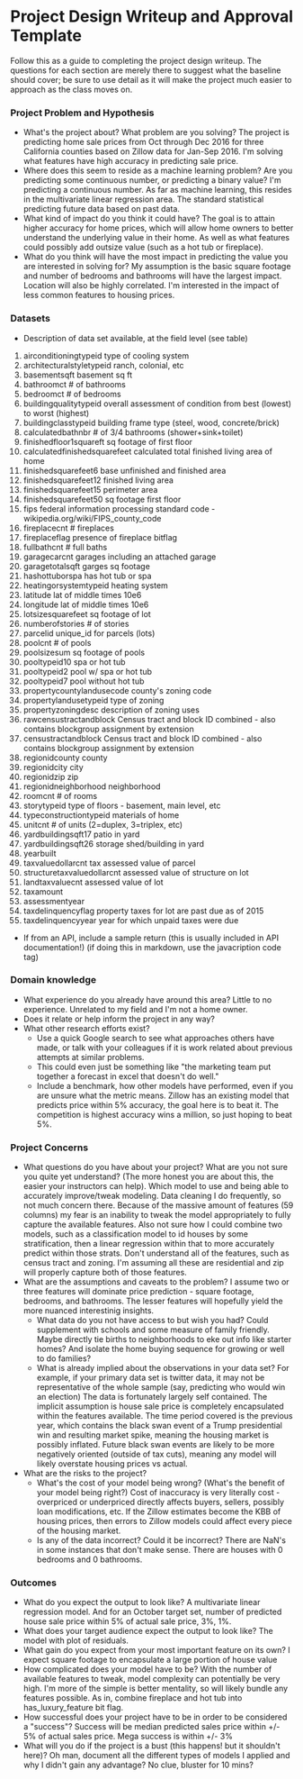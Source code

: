 # Project Design Writeup and Approval Template

Follow this as a guide to completing the project design writeup. The questions for each section are merely there to suggest what the baseline should cover; be sure to use detail as it will make the project much easier to approach as the class moves on.

### Project Problem and Hypothesis
* What's the project about? What problem are you solving?
	The project is predicting home sale prices from Oct through Dec 2016 for three California counties based on Zillow data for Jan-Sep 2016. I'm solving what features have high accuracy in predicting sale price.
* Where does this seem to reside as a machine learning problem? Are you predicting some continuous number, or predicting a binary value?
	I'm predicting a continuous number. As far as machine learning, this resides in the multivariate linear regression area. The standard statistical predicting future data based on past data.
* What kind of impact do you think it could have?
	The goal is to attain higher accuracy for home prices, which will allow home owners to better understand the underlying value in their home. As well as what features could possibly add outsize value (such as a hot tub or fireplace).
* What do you think will have the most impact in predicting the value you are interested in solving for?
	My assumption is the basic square footage and number of bedrooms and bathrooms will have the largest impact. Location will also be highly correlated. I'm interested in the impact of less common features to housing prices.

### Datasets
* Description of data set available, at the field level (see table)
1. airconditioningtypeid           type of cooling system
2. architecturalstyletypeid        ranch, colonial, etc
3. basementsqft                    basement sq ft
4. bathroomct                      # of bathrooms
5. bedroomct                       # of bedrooms
6. buildingqualitytypeid           overall assessment of condition from best (lowest) to worst (highest)
7. buildingclasstypeid             building frame type (steel, wood, concrete/brick)
8. calculatedbathnbr               # of 3/4 bathrooms (shower+sink+toilet)
9. finishedfloor1squareft          sq footage of first floor
10. calculatedfinishedsquarefeet   calculated total finished living area of home
11. finishedsquarefeet6            base unfinished and finished area
12. finishedsquarefeet12           finished living area
13. finishedsquarefeet15           perimeter area
14. finishedsquarefeet50           sq footage first floor
15. fips                           federal information processing standard code - wikipedia.org/wiki/FIPS_county_code
16. fireplacecnt                   # fireplaces
17. fireplaceflag                  presence of fireplace bitflag
18. fullbathcnt                    # full baths
19. garagecarcnt                   garages including an attached garage
20. garagetotalsqft                garges sq footage
21. hashottuborspa                 has hot tub or spa
22. heatingorsystemtypeid          heating system
23. latitude                       lat of middle times 10e6
24. longitude                      lat of middle times 10e6
25. lotsizesquarefeet              sq footage of lot
26. numberofstories                # of stories
27. parcelid                       unique_id for parcels (lots)
28. poolcnt                        # of pools
29. poolsizesum                    sq footage of pools
30. pooltypeid10                   spa or hot tub
31. pooltypeid2                    pool w/ spa or hot tub
32. pooltypeid7                    pool without hot tub
33. propertycountylandusecode      county's zoning code
34. propertylandusetypeid          type of zoning
35. propertyzoningdesc             description of zoning uses
36. rawcensustractandblock         Census tract and block ID combined - also contains blockgroup assignment by extension
37. censustractandblock            Census tract and block ID combined - also contains blockgroup assignment by extension
38. regionidcounty                 county
39. regionidcity                   city
40. regionidzip                    zip
41. regionidneighborhood           neighborhood
42. roomcnt                        # of rooms
43. storytypeid                    type of floors - basement, main level, etc
44. typeconstructiontypeid         materials of home
45. unitcnt                        # of units (2=duplex, 3=triplex, etc)
46. yardbuildingsqft17             patio in yard
47. yardbuildingsqft26             storage shed/building in yard
48. yearbuilt
49. taxvaluedollarcnt              tax assessed value of parcel
50. structuretaxvaluedollarcnt     assessed value of structure on lot
51. landtaxvaluecnt                assessed value of lot
52. taxamount
53. assessmentyear
54. taxdelinquencyflag             property taxes for lot are past due as of 2015
55. taxdelinquencyyear             year for which unpaid taxes were due
* If from an API, include a sample return (this is usually included in API documentation!) (if doing this in markdown, use the javacription code tag)


### Domain knowledge
* What experience do you already have around this area?
	Little to no experience. Unrelated to my field and I'm not a home owner.
* Does it relate or help inform the project in any way?
* What other research efforts exist?
    * Use a quick Google search to see what approaches others have made, or talk with your colleagues if it is work related about previous attempts at similar problems.
    * This could even just be something like "the marketing team put together a forecast in excel that doesn't do well."
    * Include a benchmark, how other models have performed, even if you are unsure what the metric means.
    	Zillow has an existing model that predicts price within 5% accuracy, the goal here is to beat it. The competition is highest accuracy wins a million, so just hoping to beat 5%.

### Project Concerns
* What questions do you have about your project? What are you not sure you quite yet understand? (The more honest you are about this, the easier your instructors can help).
	Which model to use and being able to accurately improve/tweak modeling. Data cleaning I do frequently, so not much concern there. Because of the massive amount of features (59 columns) my fear is an inability to tweak the model appropriately to fully capture the available features. Also not sure how I could combine two models, such as a classification model to id houses by some stratification, then a linear regression within that to more accurately predict within those strats.
	Don't understand all of the features, such as census tract and zoning. I'm assuming all these are residential and zip will properly capture both of those features.
* What are the assumptions and caveats to the problem?
	I assume two or three features will dominate price prediction - square footage, bedrooms, and bathrooms. The lesser features will hopefully yield the more nuanced interestinig insights.
    * What data do you not have access to but wish you had?
    	Could supplement with schools and some measure of family friendly. Maybe directly tie births to neighborhoods to eke out info like starter homes? And isolate the home buying sequence for growing or well to do families?
    * What is already implied about the observations in your data set? For example, if your primary data set is twitter data, it may not be representative of the whole sample (say, predicting who would win an election)
    	The data is fortunately largely self contained. The implicit assumption is house sale price is completely encapsulated within the features available. The time period covered is the previous year, which contains the black swan event of a Trump presidential win and resulting market spike, meaning the housing market is possibly inflated. Future black swan events are likely to be more negatively oriented (outside of tax cuts), meaning any model will likely overstate housing prices vs actual.
* What are the risks to the project?
    * What's the cost of your model being wrong? (What's the benefit of your model being right?)
    	Cost of inaccuracy is very literally cost - overpriced or underpriced directly affects buyers, sellers, possibly loan modifications, etc. If the Zillow estimates become the KBB of housing prices, then errors to Zillow models could affect every piece of the housing market. 
    * Is any of the data incorrect? Could it be incorrect?
    	There are NaN's in some instances that don't make sense. There are houses with 0 bedrooms and 0 bathrooms. 

### Outcomes
* What do you expect the output to look like?
	A multivariate linear regression model. And for an October target set, number of predicted house sale price within 5% of actual sale price, 3%, 1%. 
* What does your target audience expect the output to look like?
	The model with plot of residuals.
* What gain do you expect from your most important feature on its own?
	I expect square footage to encapsulate a large portion of house value
* How complicated does your model have to be?
	With the number of available features to tweak, model complexity can potentially be very high. I'm more of the simple is better mentality, so will likely bundle any features possible. As in, combine fireplace and hot tub into has_luxury_feature bit flag.
* How successful does your project have to be in order to be considered a "success"?
	Success will be median predicted sales price within +/- 5% of actual sales price. Mega success is within +/- 3%
* What will you do if the project is a bust (this happens! but it shouldn't here)?
	Oh man, document all the different types of models I applied and why I didn't gain any advantage? No clue, bluster for 10 mins?

